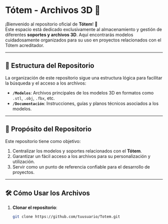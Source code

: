 # Tótem - Archivos 3D 📁

¡Bienvenido al repositorio oficial de **Tótem**! 🎉  
Este espacio está dedicado exclusivamente al almacenamiento y gestión de diferentes **soportes y archivos 3D**. Aquí encontrarás modelos cuidadosamente organizados para su uso en proyectos relacionados con el Tótem acreditador.

---

## 📂 Estructura del Repositorio

La organización de este repositorio sigue una estructura lógica para facilitar la búsqueda y el acceso a los archivos:

- **`/Modelos`**: Archivos principales de los modelos 3D en formatos como `.stl`, `.obj`, `.fbx`, etc.
- **`/Documentación`**: Instrucciones, guías y planos técnicos asociados a los modelos.

---

## 🚀 Propósito del Repositorio

Este repositorio tiene como objetivo:

1. Centralizar los modelos y soportes relacionados con el **Tótem**.
2. Garantizar un fácil acceso a los archivos para su personalización y utilización.
3. Servir como un punto de referencia confiable para el desarrollo de proyectos.

---

## 🛠️ Cómo Usar los Archivos

1. **Clonar el repositorio**:
   ```bash
   git clone https://github.com/tuusuario/Totem.git
